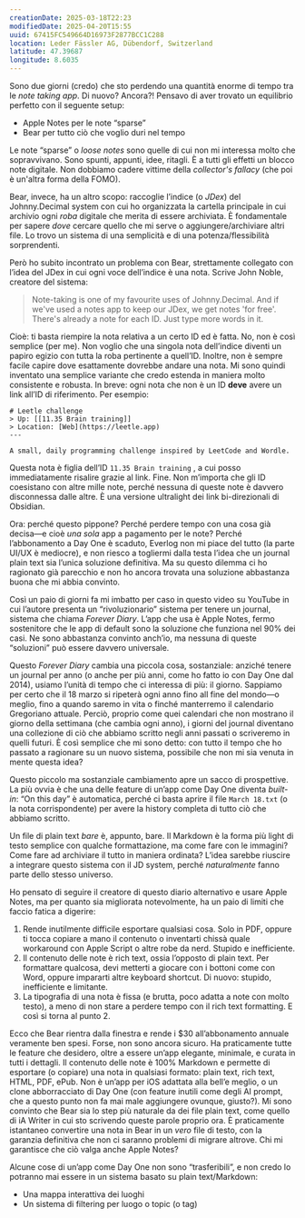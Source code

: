 ```yaml
---
creationDate: 2025-03-18T22:23
modifiedDate: 2025-04-20T15:55
uuid: 67415FC549664D16973F2877BCC1C288
location: Leder Fässler AG, Dübendorf, Switzerland
latitude: 47.39687
longitude: 8.6035
---
```


Sono due giorni (credo) che sto perdendo una quantità enorme di tempo tra le _note taking app_. Di nuovo? Ancora?! Pensavo di aver trovato un equilibrio perfetto con il seguente setup:

- Apple Notes per le note “sparse”
- Bear per tutto ciò che voglio duri nel tempo

Le note “sparse” o _loose notes_ sono quelle di cui non mi interessa molto che sopravvivano. Sono spunti, appunti, idee, ritagli. È a tutti gli effetti un blocco note digitale. Non dobbiamo cadere vittime della _collector's fallacy_ (che poi è un'altra forma della FOMO).

Bear, invece, ha un altro scopo: raccoglie l’indice (o _JDex_) del Johnny.Decimal system con cui ho organizzata la cartella principale in cui archivio ogni _roba_ digitale che merita di essere archiviata. È fondamentale per sapere _dove_ cercare quello che mi serve o aggiungere/archiviare altri file. Lo trovo un sistema di una semplicità e di una potenza/flessibilità sorprendenti.

Però ho subito incontrato un problema con Bear, strettamente collegato con l’idea del JDex in cui ogni voce dell’indice è una nota. Scrive John Noble, creatore del sistema:

> Note-taking is one of my favourite uses of Johnny.Decimal. And if we've used a notes app to keep our JDex, we get notes 'for free'. There's already a note for each ID. Just type more words in it.

Cioè: ti basta riempire la nota relativa a un certo ID ed è fatta. No, non è così semplice (per me). Non voglio che una singola nota dell’indice diventi un papiro egizio con tutta la roba pertinente a quell’ID. Inoltre, non è sempre facile capire dove esattamente dovrebbe andare una nota. Mi sono quindi inventato una semplice variante che credo estenda in maniera molto consistente e robusta. In breve: ogni nota che non è un ID **deve** avere un link all’ID di riferimento. Per esempio:

```
# Leetle challenge
> Up: [[11.35 Brain training]]
> Location: [Web](https://leetle.app)
---

A small, daily programming challenge inspired by LeetCode and Wordle.
```

Questa nota è figlia dell’ID `11.35 Brain training` , a cui posso immediatamente risalire grazie al link. Fine. Non m’importa che gli ID coesistano con altre mille note, perché nessuna di queste note è davvero disconnessa dalle altre. È una versione ultralight dei link bi-direzionali di Obsidian.

Ora: perché questo pippone? Perché perdere tempo con una cosa già decisa—e cioè _una sola_ app a pagamento per le note? Perché l’abbonamento a Day One è scaduto, Everlog non mi piace del tutto (la parte UI/UX è mediocre), e non riesco a togliermi dalla testa l’idea che un journal plain text sia l’unica soluzione definitiva. Ma su questo dilemma ci ho ragionato già parecchio e non ho ancora trovata una soluzione abbastanza buona che mi abbia convinto.

Così un paio di giorni fa mi imbatto per caso in questo video su YouTube in cui l’autore presenta un “rivoluzionario” sistema per tenere un journal, sistema che chiama _Forever Diary_. L’app che usa è Apple Notes, fermo sostenitore che le app di default sono la soluzione che funziona nel 90% dei casi. Ne sono abbastanza convinto anch’io, ma nessuna di queste “soluzioni” può essere davvero universale.

Questo _Forever Diary_ cambia una piccola cosa, sostanziale: anziché tenere un journal per anno (o anche per più anni, come ho fatto io con Day One dal 2014), usiamo l’unità di tempo che ci interessa di più: il giorno. Sappiamo per certo che il 18 marzo si ripeterà ogni anno fino all fine del mondo—o meglio, fino a quando saremo in vita o finché manterremo il calendario Gregoriano attuale. Perciò, proprio come quei calendari che non mostrano il giorno della settimana (che cambia ogni anno), i giorni del journal diventano una collezione di ciò che abbiamo scritto negli anni passati o scriveremo in quelli futuri. È così semplice che mi sono detto: con tutto il tempo che ho passato a ragionare su un nuovo sistema, possibile che non mi sia venuta in mente questa idea?

Questo piccolo ma sostanziale cambiamento apre un sacco di prospettive. La più ovvia è che una delle feature di un’app come Day One diventa _built-in_: “On this day” è automatica, perché ci basta aprire il file `March 18.txt` (o la nota corrispondente) per avere la history completa di tutto ciò che abbiamo scritto.

Un file di plain text _bare_ è, appunto, bare. Il Markdown è la forma più light di testo semplice con qualche formattazione, ma come fare con le immagini? Come fare ad archiviare il tutto in maniera ordinata? L’idea sarebbe riuscire a integrare questo sistema con il JD system, perché _naturalmente_ fanno parte dello stesso universo.

Ho pensato di seguire il creatore di questo diario alternativo e usare Apple Notes, ma per quanto sia migliorata notevolmente, ha un paio di limiti che faccio fatica a digerire:

1. Rende inutilmente difficile esportare qualsiasi cosa. Solo in PDF, oppure ti tocca copiare a mano il contenuto o inventarti chissà quale workaround con Apple Script o altre robe da nerd. Stupido e inefficiente.
2. Il contenuto delle note è rich text, ossia l’opposto di plain text. Per formattare qualcosa, devi metterti a giocare con i bottoni come con Word, oppure impararti altre keyboard shortcut. Di nuovo: stupido, inefficiente e limitante.
3. La tipografia di una nota è fissa (e brutta, poco adatta a note con molto testo), a meno di non stare a perdere tempo con il rich text formatting. E così si torna al punto 2.

Ecco che Bear rientra dalla finestra e rende i $30 all’abbonamento annuale veramente ben spesi. Forse, non sono ancora sicuro. Ha praticamente tutte le feature che desidero, oltre a essere un’app elegante, minimale, e curata in tutti i dettagli. Il contenuto delle note è 100% Markdown e permette di esportare (o copiare) una nota in qualsiasi formato: plain text, rich text, HTML, PDF, ePub. Non è un’app per iOS adattata alla bell’e meglio, o un clone abborracciato di Day One (con feature inutili come degli AI prompt, che a questo punto non fa mai male aggiungere ovunque, giusto?). Mi sono convinto che Bear sia lo step più naturale da dei file plain text, come quello di iA Writer in cui sto scrivendo queste parole proprio ora. È praticamente istantaneo convertire una nota in Bear in un _vero_ file di testo, con la garanzia definitiva che non ci saranno problemi di migrare altrove. Chi mi garantisce che ciò valga anche Apple Notes?

Alcune cose di un’app come Day One non sono “trasferibili”, e non credo lo potranno mai essere in un sistema basato su plain text/Markdown:

- Una mappa interattiva dei luoghi
- Un sistema di filtering per luogo o topic (o tag)
